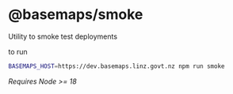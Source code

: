 # @basemaps/smoke

Utility to smoke test deployments

to run

```bash
BASEMAPS_HOST=https://dev.basemaps.linz.govt.nz npm run smoke
```

_Requires Node >= 18_
